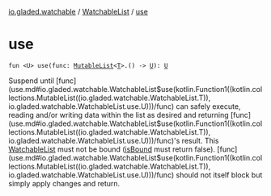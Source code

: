 [io.gladed.watchable](../index.md) / [WatchableList](index.md) / [use](./use.md)

# use

`fun <U> use(func: `[`MutableList`](https://kotlinlang.org/api/latest/jvm/stdlib/kotlin.collections/-mutable-list/index.html)`<`[`T`](index.md#T)`>.() -> `[`U`](use.md#U)`): `[`U`](use.md#U)

Suspend until [func](use.md#io.gladed.watchable.WatchableList$use(kotlin.Function1((kotlin.collections.MutableList((io.gladed.watchable.WatchableList.T)), io.gladed.watchable.WatchableList.use.U)))/func) can safely execute, reading and/or writing data within the list as desired
and returning [func](use.md#io.gladed.watchable.WatchableList$use(kotlin.Function1((kotlin.collections.MutableList((io.gladed.watchable.WatchableList.T)), io.gladed.watchable.WatchableList.use.U)))/func)'s result. This [WatchableList](index.md) must not be bound ([isBound](../-bindable/is-bound.md) must return false).
[func](use.md#io.gladed.watchable.WatchableList$use(kotlin.Function1((kotlin.collections.MutableList((io.gladed.watchable.WatchableList.T)), io.gladed.watchable.WatchableList.use.U)))/func) should not itself block but simply apply changes and return.

